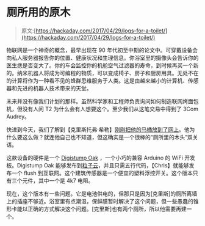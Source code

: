 # 厕所用的原木

> 原文:[https://hackaday.com/2017/04/29/logs-for-a-toilet/](https://hackaday.com/2017/04/29/logs-for-a-toilet/)

物联网是一个神奇的概念，最早出现在 90 年代初至中期的论文中。可穿戴设备会向私人服务器报告你的位置、健康状况和生理信息。你浴室里的摄像头会告诉你的医生痣是否变大了。你的车会监控你的机舱空气过滤器的寿命，到时候再买一个新的。纳米机器人将成为可编程的物质，可以变成椅子、房子和厨房用具。无处不在的计算将作为一种看不见的蜂群思维服务于人类。这是由越来越小的计算机、传感器和先进的机器人技术带来的天堂。

未来并没有像我们计划的那样。虽然科学家和工程师负责询问如何制造联网烤面包机，但没有人问 T2 为什么会有人想要这个。至少我们从这笔交易中得到了 3Com Audrey。

快进到今天，我们了解到【克里斯托弗·希勒】[刚刚把他的马桶放到了网上](https://hackaday.io/project/13336-i-put-my-toilet-on-the-internet)。他为什么要这么做？就连他自己也不知道，但这确实是一个很棒的“厕所里的木头”双关语。

这款设备的硬件是一个 [Digistump Oak](http://digistump.com/products/145) ，一个小巧的兼容 Arduino 的 WiFi 开发板。Digistump Oak 能够发布到[粒子云](http://www.particle.io/)，并且只需五行代码，【Chris】就能够发布一个 flush 到互联网。这个建筑传感器是一个便宜的塑料浮控开关。这个版本只有三个元件，其中一个是 4k7 电阻。

现在，这个版本有一些问题。它是电池供电的，但那只是因为[克里斯]的厕所离墙上的插座不够近。浴室里有点潮湿，保鲜膜暂时解决了这个问题，但一些愚蠢的锥形卡能以正确的方式解决这个问题。[克里斯]也有两个厕所，所以他需要再建一个。